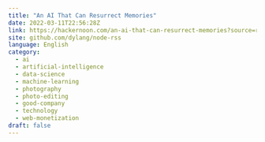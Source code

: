 ```yaml
---
title: "An AI That Can Resurrect Memories"
date: 2022-03-11T22:56:28Z
link: https://hackernoon.com/an-ai-that-can-resurrect-memories?source=rss&utm_medium=RSS&utm_source=news.12bit.vn
site: github.com/dylang/node-rss
language: English
category:
  - ai
  - artificial-intelligence
  - data-science
  - machine-learning
  - photography
  - photo-editing
  - good-company
  - technology
  - web-monetization
draft: false
---
```

